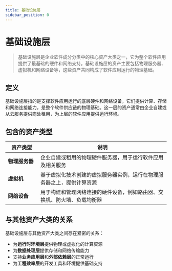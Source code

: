 ```yaml
---
title: 基础设施层
sidebar_position: 0
---
```



# 基础设施层

> 基础设施层是企业软件成分分类中的核心资产大类之一，它为整个软件应用提供了最基础的硬件和网络支持。基础设施层的资产主要包括物理服务器、虚拟机和网络设备等，这些资产共同构成了软件应用运行的物理基础。

## <b>定义</b>

基础设施层指的是支撑软件应用运行的底层硬件和网络设备，它们提供计算、存储和网络连接能力，是整个软件供应链的物理基础。这一层的资产通常由企业自建或从云服务提供商处租用，为上层的软件应用提供运行环境。

## <b>包含的资产类型</b>

<table header_row="1">
<colgroup>
<col width="142"/>
<col width="606"/>
</colgroup>
<thead>
<tr><th>资产类型</th><th>说明</th></tr>
</thead>
<tbody>
<tr><td><b>物理服务器</b></td><td>企业自建或租用的物理硬件服务器，用于运行软件应用及相关服务</td></tr>
<tr><td><b>虚拟机</b></td><td>基于虚拟化技术创建的虚拟服务器实例，运行在物理服务器之上，提供计算资源</td></tr>
<tr><td><b>网络设备</b></td><td>用于构建和管理网络连接的硬件设备，例如路由器、交换机、防火墙、负载均衡器</td></tr>
</tbody>
</table>

## <b>与其他资产大类的关系</b>

基础设施层与其他资产大类之间存在紧密的关系：

- 为<b>运行时环境层</b>提供物理或虚拟化的计算资源
- 为<b>数据处理层</b>提供存储和网络传输能力
- 支持<b>业务应用层</b>和<b>外部依赖层</b>的正常运行
- 为<b>工程效率层</b>的开发工具和环境提供基础支持

